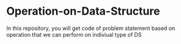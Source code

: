 # Operation-on-Data-Structure
In this repository, you will get code of problem statement based on operation that we can perform on indiviual type of DS
